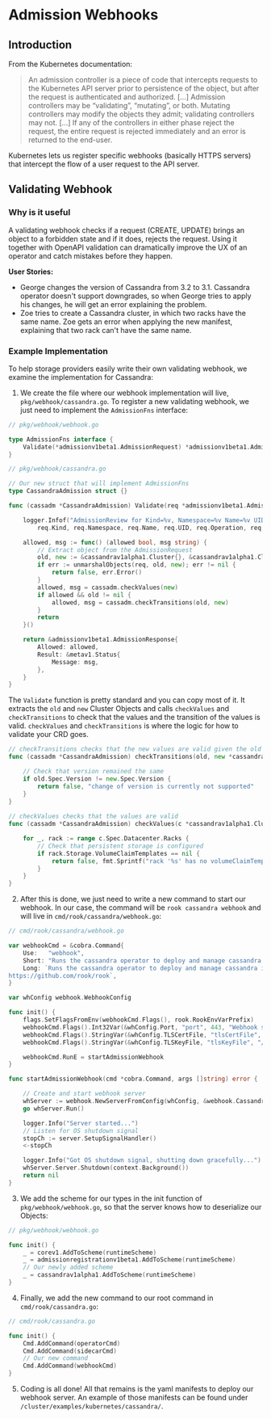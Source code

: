 # Admission Webhooks 

## Introduction

From the Kubernetes documentation:

>An admission controller is a piece of code that intercepts requests to the Kubernetes API server prior to persistence of the object, but after the request is authenticated and authorized. […] Admission controllers may be “validating”, “mutating”, or both. Mutating controllers may modify the objects they admit; validating controllers may not. […] If any of the controllers in either phase reject the request, the entire request is rejected immediately and an error is returned to the end-user.


Kubernetes lets us register specific webhooks (basically HTTPS servers) that intercept the flow of a user request to the API server. 

## Validating Webhook

### Why is it useful

A validating webhook checks if a request (CREATE, UPDATE) brings an object to a forbidden state and if it does, rejects the request. Using it together with OpenAPI validation can dramatically improve the UX of an operator and catch mistakes before they happen.

**User Stories:**

* George changes the version of Cassandra from 3.2 to 3.1. Cassandra operator doesn't support downgrades, so when George tries to apply his changes, he will get an error explaining the problem.
* Zoe tries to create a Cassandra cluster, in which two racks have the same name. Zoe gets an error when applying the new manifest, explaining that two rack can't have the same name.

### Example Implementation

To help storage providers easily write their own validating webhook, we examine the implementation for Cassandra:

1. We create the file where our webhook implementation will live, `pkg/webhook/cassandra.go`. To register a new validating webhook, we just need to implement the `AdmissionFns` interface:
```go
// pkg/webhook/webhook.go

type AdmissionFns interface {
	Validate(*admissionv1beta1.AdmissionRequest) *admissionv1beta1.AdmissionResponse
}
```

```go
// pkg/webhook/cassandra.go

// Our new struct that will implement AdmissionFns
type CassandraAdmission struct {}

func (cassadm *CassandraAdmission) Validate(req *admissionv1beta1.AdmissionRequest) *admissionv1beta1.AdmissionResponse {

	logger.Infof("AdmissionReview for Kind=%v, Namespace=%v Name=%v UID=%v patchOperation=%v UserInfo=%v",
		req.Kind, req.Namespace, req.Name, req.UID, req.Operation, req.UserInfo)

	allowed, msg := func() (allowed bool, msg string) {
		// Extract object from the AdmissionRequest
		old, new := &cassandrav1alpha1.Cluster{}, &cassandrav1alpha1.Cluster{}
		if err := unmarshalObjects(req, old, new); err != nil {
			return false, err.Error()
		}
		allowed, msg = cassadm.checkValues(new)
		if allowed && old != nil {
			allowed, msg = cassadm.checkTransitions(old, new)
		}
		return
	}()

	return &admissionv1beta1.AdmissionResponse{
		Allowed: allowed,
		Result: &metav1.Status{
			Message: msg,
		},
	}
}
```

The `Validate` function is pretty standard and you can copy most of it. It extracts the `old` and `new` Cluster Objects and calls `checkValues` and `checkTransitions` to check that the values and the transition of the values is valid. `checkValues` and `checkTransitions` is where the logic for how to validate your CRD goes.

```go 
// checkTransitions checks that the new values are valid given the old values of the object
func (cassadm *CassandraAdmission) checkTransitions(old, new *cassandrav1alpha1.Cluster) (allowed bool, msg string) {

	// Check that version remained the same
	if old.Spec.Version != new.Spec.Version {
		return false, "change of version is currently not supported"
	}
}
	
// checkValues checks that the values are valid
func (cassadm *CassandraAdmission) checkValues(c *cassandrav1alpha1.Cluster) (allowed bool, msg string) {

    for _, rack := range c.Spec.Datacenter.Racks {
        // Check that persistent storage is configured
        if rack.Storage.VolumeClaimTemplates == nil {
        	return false, fmt.Sprintf("rack '%s' has no volumeClaimTemplates defined", rack.Name)
        }
    }
}

```

2. After this is done, we just need to write a new command to start our webhook. In our case, the command will be `rook cassandra webhook` and will live in `cmd/rook/cassandra/webhook.go`:

```go
// cmd/rook/cassandra/webhook.go 

var webhookCmd = &cobra.Command{
	Use:   "webhook",
	Short: "Runs the cassandra operator to deploy and manage cassandra in Kubernetes",
	Long: `Runs the cassandra operator to deploy and manage cassandra in kubernetes clusters.
https://github.com/rook/rook`,
}

var whConfig webhook.WebhookConfig

func init() {
	flags.SetFlagsFromEnv(webhookCmd.Flags(), rook.RookEnvVarPrefix)
	webhookCmd.Flags().Int32Var(&whConfig.Port, "port", 443, "Webhook server port.")
	webhookCmd.Flags().StringVar(&whConfig.TLSCertFile, "tlsCertFile", "/etc/webhook/certs/cert.pem", "File containing the x509 Certificate for HTTPS.")
	webhookCmd.Flags().StringVar(&whConfig.TLSKeyFile, "tlsKeyFile", "/etc/webhook/certs/key.pem", "File containing the x509 private key to --tlsCertFile.")

	webhookCmd.RunE = startAdmissionWebhook
}

func startAdmissionWebhook(cmd *cobra.Command, args []string) error {

	// Create and start webhook server
	whServer := webhook.NewServerFromConfig(whConfig, &webhook.CassandraAdmission{})
	go whServer.Run()

	logger.Info("Server started...")
	// Listen for OS shutdown signal
	stopCh := server.SetupSignalHandler()
	<-stopCh

	logger.Info("Got OS shutdown signal, shutting down gracefully...")
	whServer.Server.Shutdown(context.Background())
	return nil
}
```

3. We add the scheme for our types in the init function of `pkg/webhook/webhook.go`, so that the server knows how to deserialize our Objects:
```go
// pkg/webhook/webhook.go

func init() {
	_ = corev1.AddToScheme(runtimeScheme)
	_ = admissionregistrationv1beta1.AddToScheme(runtimeScheme)
	// Our newly added scheme
	_ = cassandrav1alpha1.AddToScheme(runtimeScheme)
}
```

4. Finally, we add the new command to our root command in `cmd/rook/cassandra.go`:
```go
// cmd/rook/cassandra.go

func init() {
	Cmd.AddCommand(operatorCmd)
	Cmd.AddCommand(sidecarCmd)
	// Our new command
	Cmd.AddCommand(webhookCmd)
}
```

5. Coding is all done! All that remains is the yaml manifests to deploy our webhook server. An example of those manifests can be found under `/cluster/examples/kubernetes/cassandra/`.